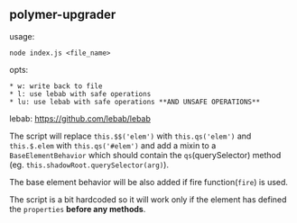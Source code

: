 ## polymer-upgrader

usage:

`node index.js <file_name>`

opts:

    * w: write back to file 
    * l: use lebab with safe operations
    * lu: use lebab with safe operations **AND UNSAFE OPERATIONS**

lebab: https://github.com/lebab/lebab

The script will replace `this.$$('elem')` with `this.qs('elem')` and `this.$.elem` with `this.qs('#elem')` and add a mixin to a `BaseElementBehavior`
which should contain the `qs`(querySelector) method (eg. `this.shadowRoot.querySelector(arg)`).

The base element behavior will be also added if fire function(`fire`) is used.

The script is a bit hardcoded so it will work only if the element has defined the `properties` **before any methods**.
